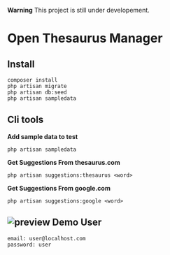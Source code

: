 **Warning** This project is still under developement.

Open Thesaurus Manager
======================



Install
-------

    composer install
    php artisan migrate
    php artisan db:seed
    php artisan sampledata

Cli tools
---------

**Add sample data to test**

    php artisan sampledata


**Get Suggestions From thesaurus.com**

    php artisan suggestions:thesaurus <word>


**Get Suggestions From google.com**

    php artisan suggestions:google <word>



![preview](https://raw.githubusercontent.com/hasantayyar/thesaurus-manager/master/docs/grapheditor_demo.png)
Demo User
---------

    email: user@localhost.com
    password: user

